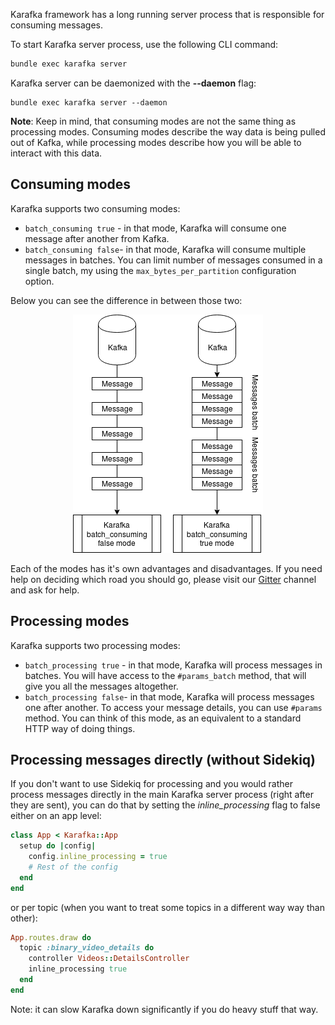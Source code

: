 Karafka framework has a long running server process that is responsible for consuming messages.

To start Karafka server process, use the following CLI command:

```bash
bundle exec karafka server
```

Karafka server can be daemonized with the **--daemon** flag:

```
bundle exec karafka server --daemon
```

**Note**: Keep in mind, that consuming modes are not the same thing as processing modes. Consuming modes describe the way data is being pulled out of Kafka, while processing modes describe how you will be able to interact with this data.

## Consuming modes

Karafka supports two consuming modes:

* ```batch_consuming true``` - in that mode, Karafka will consume one message after another from Kafka.
* ```batch_consuming false```- in that mode, Karafka will consume multiple messages in batches. You can limit number of messages consumed in a single batch, my using the ```max_bytes_per_partition``` configuration option.

Below you can see the difference in between those two:

<p align="center">
  <img src="https://raw.githubusercontent.com/karafka/misc/master/charts/consuming_modes.png" alt="Karafka consuming modes" />
</p>

Each of the modes has it's own advantages and disadvantages. If you need help on deciding which road you should go, please visit our [Gitter](https://gitter.im/karafka/karafka) channel and ask for help.

## Processing modes

Karafka supports two processing modes:

* ```batch_processing true``` - in that mode, Karafka will process messages in batches. You will have access to the ```#params_batch``` method, that will give you all the messages altogether.
* ```batch_processing false```- in that mode, Karafka will process messages one after another. To access your message details, you can use ```#params``` method. You can think of this mode, as an equivalent to a standard HTTP way of doing things.

## Processing messages directly (without Sidekiq)

If you don't want to use Sidekiq for processing and you would rather process messages directly in the main Karafka server process (right after they are sent), you can do that by setting the *inline_processing* flag to false either on an app level:

```ruby
class App < Karafka::App
  setup do |config|
    config.inline_processing = true
    # Rest of the config
  end
end
```

or per topic (when you want to treat some topics in a different way way than other):

```ruby
App.routes.draw do
  topic :binary_video_details do
    controller Videos::DetailsController
    inline_processing true
  end
end
```

Note: it can slow Karafka down significantly if you do heavy stuff that way.